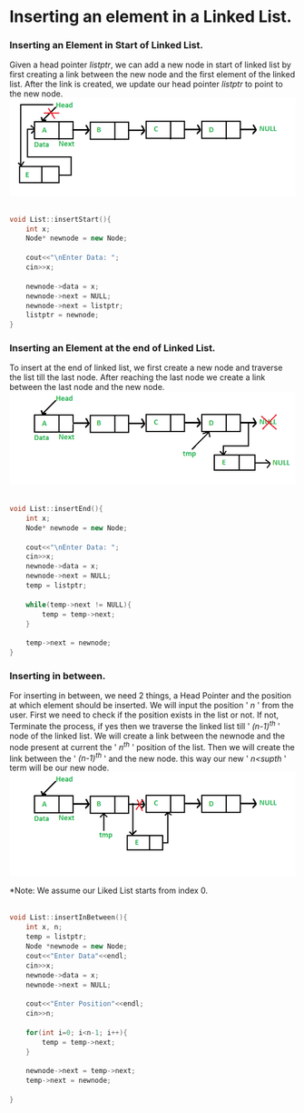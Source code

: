 # Inserting an element in a Linked List.

### Inserting an Element in Start of Linked List.
Given a head pointer _listptr_, we can add a new node in start of linked list by first creating a link between the new node and the first element of the linked list. After the link is created, we update our head pointer _listptr_ to point to the new node.<br>
![image info](https://github.com/Ishaan453/DSA/blob/main/Images/inserting-start.png)<br>

```cpp

void List::insertStart(){
    int x;
    Node* newnode = new Node;

    cout<<"\nEnter Data: ";
    cin>>x;
    
    newnode->data = x;
    newnode->next = NULL;
    newnode->next = listptr;
    listptr = newnode;
}

```

### Inserting an Element at the end of Linked List.
To insert at the end of linked list, we first create a new node and traverse the list till the last node. After reaching the last node we create a link between the last node and the new node.<br>
![image info](https://github.com/Ishaan453/DSA/blob/main/Images/inserting-end.png)<br>

```cpp

void List::insertEnd(){
    int x;
    Node* newnode = new Node;

    cout<<"\nEnter Data: ";
    cin>>x;
    newnode->data = x;
    newnode->next = NULL;
    temp = listptr;

    while(temp->next != NULL){
        temp = temp->next;
    }

    temp->next = newnode;
}

```

### Inserting in between.
For inserting in between, we need 2 things, a Head Pointer and the position at which element should be inserted. We will input the position ' _n_ ' from the user. First we need to check if the position exists in the list or not. If not, Terminate the process, if yes then we traverse the linked list till ' _(n-1)<sup>th</sup>_ ' node of the linked list. We will create a link between the newnode and the node present at current the ' _n<sup>th</sup>_ ' position of the list. Then we will create the link between the ' _(n-1)<sup>th</sup>_ ' and the new node. this way our new ' _n<supth</sup>_ ' term will be our new node.<br>
![image info](https://github.com/Ishaan453/DSA/blob/main/Images/inserting-between.png)<br>

*Note: We assume our Liked List starts from index 0.

```cpp

void List::insertInBetween(){
    int x, n;
    temp = listptr;
    Node *newnode = new Node;
    cout<<"Enter Data"<<endl;
    cin>>x;
    newnode->data = x;
    newnode->next = NULL;

    cout<<"Enter Position"<<endl;
    cin>>n;

    for(int i=0; i<n-1; i++){
        temp = temp->next;
    }

    newnode->next = temp->next;
    temp->next = newnode;

}

```
